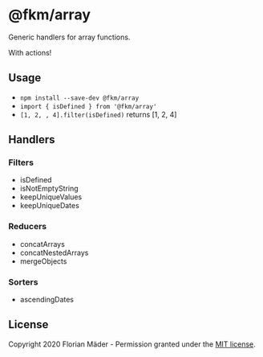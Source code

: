 # @fkm/array
Generic handlers for array functions.

With actions!

## Usage
* `npm install --save-dev @fkm/array`
* `import { isDefined } from '@fkm/array'`
* `[1, 2, , 4].filter(isDefined)` returns [1, 2, 4]

## Handlers
### Filters
* isDefined
* isNotEmptyString
* keepUniqueValues
* keepUniqueDates

### Reducers
* concatArrays
* concatNestedArrays
* mergeObjects

### Sorters
* ascendingDates

## License
Copyright 2020 Florian Mäder - Permission granted under the [MIT license](LICENSE).
